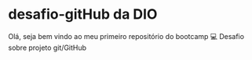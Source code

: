 # desafio-gitHub da DIO
Olá, seja bem vindo ao meu primeiro repositório do bootcamp 💻
Desafio sobre projeto git/GitHub
